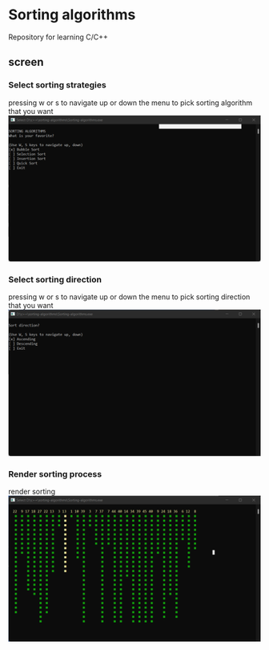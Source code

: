 # Sorting algorithms
Repository for learning C/C++

## screen
### Select sorting strategies
pressing w or s to navigate up or down the menu to pick sorting algorithm that you want
![sorting strategies](./docs/menu-sort-algo.png) 

### Select sorting direction
pressing w or s to navigate up or down the menu to pick sorting direction that you want
![sorting direction](./docs/menu-sort-direction.png)

### Render sorting process
render sorting
![Render sorting process](./docs/sort-render.png)
